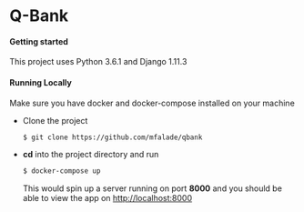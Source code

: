# Q-Bank


#### Getting started
This project uses Python 3.6.1 and Django 1.11.3

#### Running Locally
Make sure you have docker and docker-compose installed on your machine


+ Clone the project 

    ```bash
    $ git clone https://github.com/mfalade/qbank
    ```
+ **cd** into the project directory and run
    ```bash
    $ docker-compose up
    ```
    This would spin up a server running on port **8000** and you should be able to view the app on [http://localhost:8000](http://localhost:8000)

